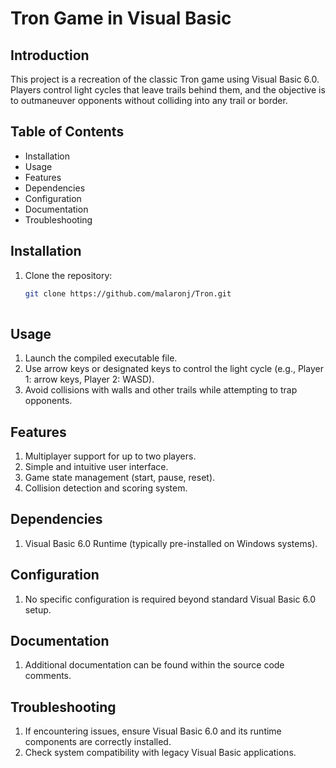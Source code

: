 # Tron Game in Visual Basic

## Introduction
This project is a recreation of the classic Tron game using Visual Basic 6.0. Players control light cycles that leave trails behind them, and the objective is to outmaneuver opponents without colliding into any trail or border.

## Table of Contents
- Installation
- Usage
- Features
- Dependencies
- Configuration
- Documentation
- Troubleshooting

## Installation
1. Clone the repository:
   ```sh
   git clone https://github.com/malaronj/Tron.git
  
## Usage
1. Launch the compiled executable file.
2. Use arrow keys or designated keys to control the light cycle (e.g., Player 1: arrow keys, Player 2: WASD).
3. Avoid collisions with walls and other trails while attempting to trap opponents.

## Features
1. Multiplayer support for up to two players.
2. Simple and intuitive user interface.
3. Game state management (start, pause, reset).
4. Collision detection and scoring system.

## Dependencies
1. Visual Basic 6.0 Runtime (typically pre-installed on Windows systems).

## Configuration
1. No specific configuration is required beyond standard Visual Basic 6.0 setup.

## Documentation
1. Additional documentation can be found within the source code comments.

## Troubleshooting
1. If encountering issues, ensure Visual Basic 6.0 and its runtime components are correctly installed.
2. Check system compatibility with legacy Visual Basic applications.
